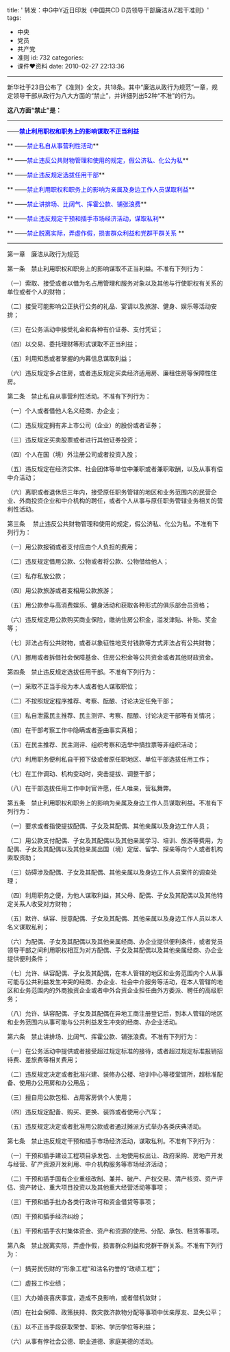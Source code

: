 title: ' 转发：中G中Y近日印发《中国共CD D员领导干部廉洁从Z若干准则》'
tags:
  - 中央
  - 党员
  - 共产党
  - 准则
id: 732
categories:
  - 课件❤资料
date: 2010-02-27 22:13:36
---

新华社于23日公布了《准则》全文，共18条。其中“廉洁从政行为规范”一章，规定领导干部从政行为八大方面的“禁止”，并详细列出52种“不准”的行为。

**这八方面“禁止”是：**

** **

——<span style="color: #0000ff;">**禁止利用职权和职务上的影响谋取不正当利益**</span>

** ——<span style="color: #0000ff;">禁止私自从事营利性活动</span>**

** ——<span style="color: #0000ff;">禁止违反公共财物管理和使用的规定，假公济私、化公为私</span>**

** ——<span style="color: #0000ff;">禁止违反规定选拔任用干部</span>**

** ——<span style="color: #0000ff;">禁止利用职权和职务上的影响为亲属及身边工作人员谋取利益</span>**

** ——<span style="color: #0000ff;">禁止讲排场、比阔气、挥霍公款、铺张浪费</span>**

** ——<span style="color: #0000ff;">禁止违反规定干预和插手市场经济活动，谋取私利</span>**

** ——<span style="color: #0000ff;">禁止脱离实际，弄虚作假，损害群众利益和党群干群关系<!--more-->
</span>**

** **

第一章　廉洁从政行为规范

第一条　禁止利用职权和职务上的影响谋取不正当利益。不准有下列行为：

（一）索取、接受或者以借为名占用管理和服务对象以及其他与行使职权有关系的单位或者个人的财物；

（二）接受可能影响公正执行公务的礼品、宴请以及旅游、健身、娱乐等活动安排；

（三）在公务活动中接受礼金和各种有价证券、支付凭证；

（四）以交易、委托理财等形式谋取不正当利益；

（五）利用知悉或者掌握的内幕信息谋取利益；

（六）违反规定多占住房，或者违反规定买卖经济适用房、廉租住房等保障性住房。

第二条　禁止私自从事营利性活动。不准有下列行为：

（一）个人或者借他人名义经商、办企业；

（二）违反规定拥有非上市公司（企业）的股份或者证券；

（三）违反规定买卖股票或者进行其他证券投资；

（四）个人在国（境）外注册公司或者投资入股；

（五）违反规定在经济实体、社会团体等单位中兼职或者兼职取酬，以及从事有偿中介活动；

（六）离职或者退休后三年内，接受原任职务管辖的地区和业务范围内的民营企业、外商投资企业和中介机构的聘任，或者个人从事与原任职务管辖业务相关的营利性活动。

第三条　 禁止违反公共财物管理和使用的规定，假公济私、化公为私。不准有下列行为：

（一）用公款报销或者支付应由个人负担的费用；

（二）违反规定借用公款、公物或者将公款、公物借给他人；

（三）私存私放公款；

（四）用公款旅游或者变相用公款旅游；

（五）用公款参与高消费娱乐、健身活动和获取各种形式的俱乐部会员资格；

（六）违反规定用公款购买商业保险，缴纳住房公积金，滥发津贴、补贴、奖金等；

（七）非法占有公共财物，或者以象征性地支付钱款等方式非法占有公共财物；

（八）挪用或者拆借社会保障基金、住房公积金等公共资金或者其他财政资金。

第四条　禁止违反规定选拔任用干部。不准有下列行为：

（一）采取不正当手段为本人或者他人谋取职位；

（二）不按照规定程序推荐、考察、酝酿、讨论决定任免干部；

（三）私自泄露民主推荐、民主测评、考察、酝酿、讨论决定干部等有关情况；

（四）在干部考察工作中隐瞒或者歪曲事实真相；

（五）在民主推荐、民主测评、组织考察和选举中搞拉票等非组织活动；

（六）利用职务便利私自干预下级或者原任职地区、单位干部选拔任用工作；

（七）在工作调动、机构变动时，突击提拔、调整干部；

（八）在干部选拔任用工作中封官许愿，任人唯亲，营私舞弊。

第五条　禁止利用职权和职务上的影响为亲属及身边工作人员谋取利益。不准有下列行为：

（一）要求或者指使提拔配偶、子女及其配偶、其他亲属以及身边工作人员；

（二）用公款支付配偶、子女及其配偶以及其他亲属学习、培训、旅游等费用，为配偶、子女及其配偶以及其他亲属出国（境）定居、留学、探亲等向个人或者机构索取资助；

（三）妨碍涉及配偶、子女及其配偶、其他亲属以及身边工作人员案件的调查处理；

（四）利用职务之便，为他人谋取利益，其父母、配偶、子女及其配偶以及其他特定关系人收受对方财物；

（五）默许、纵容、授意配偶、子女及其配偶、其他亲属以及身边工作人员以本人名义谋取私利；

（六）为配偶、子女及其配偶以及其他亲属经商、办企业提供便利条件，或者党员领导干部之间利用职权相互为对方配偶、子女及其配偶以及其他亲属经商、办企业提供便利条件；

（七）允许、纵容配偶、子女及其配偶，在本人管辖的地区和业务范围内个人从事可能与公共利益发生冲突的经商、办企业、社会中介服务等活动，在本人管辖的地区和业务范围内的外商独资企业或者中外合资企业担任由外方委派、聘任的高级职务；

（八）允许、纵容配偶、子女及其配偶在异地工商注册登记后，到本人管辖的地区和业务范围内从事可能与公共利益发生冲突的经商、办企业活动。

第六条　禁止讲排场、比阔气、挥霍公款、铺张浪费。不准有下列行为：

（一）在公务活动中提供或者接受超过规定标准的接待，或者超过规定标准报销招待费、差旅费等相关费用；

（二）违反规定决定或者批准兴建、装修办公楼、培训中心等楼堂馆所，超标准配备、使用办公用房和办公用品；

（三）擅自用公款包租、占用客房供个人使用；

（四）违反规定配备、购买、更换、装饰或者使用小汽车；

（五）违反规定决定或者批准用公款或者通过摊派方式举办各类庆典活动。

第七条　禁止违反规定干预和插手市场经济活动，谋取私利。不准有下列行为：

（一）干预和插手建设工程项目承发包、土地使用权出让、政府采购、房地产开发与经营、矿产资源开发利用、中介机构服务等市场经济活动；

（二）干预和插手国有企业重组改制、兼并、破产、产权交易、清产核资、资产评估、资产转让、重大项目投资以及其他重大经营活动等事项；

（三）干预和插手批办各类行政许可和资金借贷等事项；

（四）干预和插手经济纠纷；

（五）干预和插手农村集体资金、资产和资源的使用、分配、承包、租赁等事项。

第八条　禁止脱离实际，弄虚作假，损害群众利益和党群干群关系。不准有下列行为：

（一）搞劳民伤财的“形象工程”和沽名钓誉的“政绩工程”；

（二）虚报工作业绩；

（三）大办婚丧喜庆事宜，造成不良影响，或者借机敛财；

（四）在社会保障、政策扶持、救灾救济款物分配等事项中优亲厚友、显失公平；

（五）以不正当手段获取荣誉、职称、学历学位等利益；

（六）从事有悖社会公德、职业道德、家庭美德的活动。